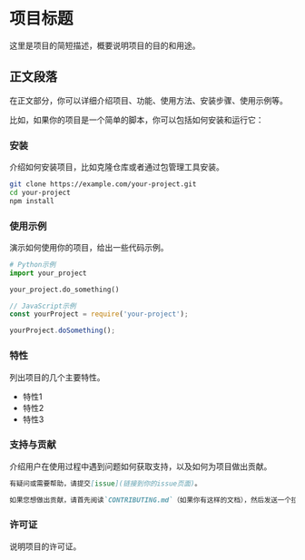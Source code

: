 # 项目标题

这里是项目的简短描述，概要说明项目的目的和用途。

## 正文段落

在正文部分，你可以详细介绍项目、功能、使用方法、安装步骤、使用示例等。

比如，如果你的项目是一个简单的脚本，你可以包括如何安装和运行它：

### 安装

介绍如何安装项目，比如克隆仓库或者通过包管理工具安装。

```bash
git clone https://example.com/your-project.git
cd your-project
npm install
```

### 使用示例

演示如何使用你的项目，给出一些代码示例。

```python
# Python示例
import your_project

your_project.do_something()
```

```javascript
// JavaScript示例
const yourProject = require('your-project');

yourProject.doSomething();
```

### 特性

列出项目的几个主要特性。

- 特性1
- 特性2
- 特性3

### 支持与贡献

介绍用户在使用过程中遇到问题如何获取支持，以及如何为项目做出贡献。

```markdown
有疑问或需要帮助，请提交[issue](链接到你的issue页面)。

如果您想做出贡献，请首先阅读`CONTRIBUTING.md`（如果你有这样的文档），然后发送一个拉请求。
```

### 许可证

说明项目的许可证。